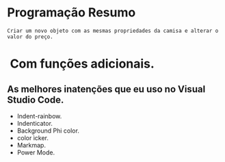 # Programação Resumo
```
Criar um novo objeto com as mesmas propriedades da camisa e alterar o valor do preço.
```
#  Com funções adicionais. 


## As melhores inatenções que eu uso no Visual Studio Code.

- Indent-rainbow.
- Indenticator.
- Background Phi color.
- color ìcker.
- Markmap.
- Power Mode.


 
